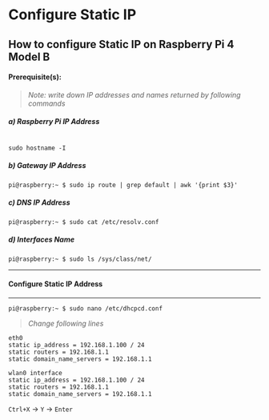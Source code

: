 # Configure Static IP

## How to configure Static IP on Raspberry Pi 4 Model B

#### Prerequisite(s):
> _Note: write down IP addresses and names returned by following commands_
##### a) Raspberry Pi IP Address
```console

sudo hostname -I
```

##### b) Gateway IP Address
```console
pi@raspberry:~ $ sudo ip route | grep default | awk '{print $3}'
```

##### c) DNS IP Address
```console
pi@raspberry:~ $ sudo cat /etc/resolv.conf
```

##### d) Interfaces Name
```console
pi@raspberry:~ $ sudo ls /sys/class/net/
```

---
#### Configure Static IP Address
---
```console
pi@raspberry:~ $ sudo nano /etc/dhcpcd.conf
```

> _Change following lines_

```
eth0 
static ip_address = 192.168.1.100 / 24 
static routers = 192.168.1.1 
static domain_name_servers = 192.168.1.1 

wlan0 interface 
static ip_address = 192.168.1.100 / 24 
static routers = 192.168.1.1 
static domain_name_servers = 192.168.1.1
```

`Ctrl+X` -> `Y` -> `Enter`
